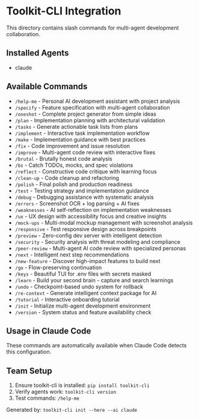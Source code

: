 # Toolkit-CLI Integration

This directory contains slash commands for multi-agent development collaboration.

## Installed Agents
- claude

## Available Commands
- `/help-me` - Personal AI development assistant with project analysis
- `/specify` - Feature specification with multi-agent collaboration
- `/oneshot` - Complete project generator from simple ideas
- `/plan` - Implementation planning with architectural validation
- `/tasks` - Generate actionable task lists from plans
- `/implement` - Interactive task implementation workflow
- `/make` - Implementation guidance with best practices
- `/fix` - Code improvement and issue resolution
- `/improve` - Multi-agent code review with interactive fixes
- `/brutal` - Brutally honest code analysis
- `/bs` - Catch TODOs, mocks, and spec violations
- `/reflect` - Constructive code critique with learning focus
- `/clean-up` - Code cleanup and refactoring
- `/polish` - Final polish and production readiness
- `/test` - Testing strategy and implementation guidance
- `/debug` - Debugging assistance with systematic analysis
- `/errors` - Screenshot OCR + log parsing + AI fixes
- `/weaknesses` - AI self-reflection on implementation weaknesses
- `/ux` - UX design with accessibility focus and creative insights
- `/mock-ups` - Multi-modal mockup management with screenshot analysis
- `/responsive` - Test responsive design across breakpoints
- `/preview` - Zero-config dev server with intelligent detection
- `/security` - Security analysis with threat modeling and compliance
- `/peer-review` - Multi-agent AI code review with specialized personas
- `/next` - Intelligent next step recommendations
- `/new-feature` - Discover high-impact features to build next
- `/go` - Flow-preserving continuation
- `/keys` - Beautiful TUI for .env files with secrets masked
- `/learn` - Build your second brain - capture and search learnings
- `/undo` - Checkpoint-based undo system for rollback
- `/re-context` - Generate intelligent context package for AI
- `/tutorial` - Interactive onboarding tutorial
- `/init` - Initialize multi-agent development environment
- `/version` - System status and feature availability check

## Usage in Claude Code
These commands are automatically available when Claude Code detects this configuration.

## Team Setup
1. Ensure toolkit-cli is installed: `pip install toolkit-cli`
2. Verify agents work: `toolkit-cli version`
3. Test commands: `/help-me`

Generated by: `toolkit-cli init --here --ai claude`
